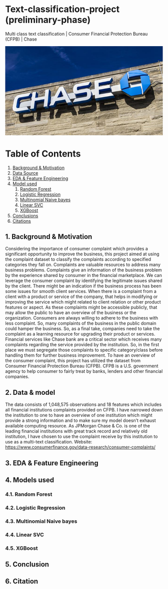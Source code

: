 # Text-classification-project (preliminary-phase)
Multi class text classification | Consumer Financial Protection Bureau (CFPB) | Chase

![](images/chase.jpg)

# Table of Contents
1. [Background & Motivation](#background)
2. [Data Source](#data)
3. [EDA & Feature Engineering](#eda)
4. [Model used](#model)
   1. [Random Forest](#rf)
   2. [Logistic Regression](#lg)
   3. [Multinomial Naive bayes](#nb)
   4. [Linear SVC](#svc)
   5. [XGBoost](#xgb)
5. [Conclusions](#result)
6. [Citations](#ref)

## 1. Background & Motivation <a name="background"></a>
Considering the importance of consumer complaint which provides a significant opportunity to improve the business, this project aimed at using the complaint dataset to classify the complaints according to specified categories they fall on. Complaints are valuable resources to address many business problems. Complaints give an information of the business problem by the experience shared by consumer in the financial marketplace. We can leverage the consumer complaint by identifying the legitimate issues shared by the client. There might be an indication if the business process has been some issues for smooth client services.
When there is a complaint from a client with a product or service of the company, that helps in modifying or improving the service which might related to client relation or other product features or aspect. As these complaints might be accessible publicly, that may allow the public to have an overview of the business or the organization. Consumers are always willing to adhere to the business with less complaint. So, many complaints of the business in the public domain could hamper the business. So, as a final take, companies need to take the complaint as a learning resource for upgrading their product or services.
Financial services like Chase bank are a critical sector which receives many complaints regarding the service provided by the institution. So, in the first place we must segregate those complaints to specific category/class before handling them for further business improvement. To have an overview of the consumer complaint, this project has utilized the dataset from Consumer Financial Protection Bureau (CFPB). CFPB is a U.S. government agency to help consumer to fairly treat by banks, lenders and other financial companies.
## 2. Data & model <a name="data"></a>
The data consists of 1,048,575 observations and 18 features which includes all financial institutions complaints provided on CFPB. I have narrowed down the institution to one to have an overview of one institution which might provide a strong information and to make sure my model doesn’t exhaust available computing resource. As JPMorgan Chase & Co.  is one of the leading financial institutions with great track record and relatively old institution, I have chosen to use the complaint receive by this institution to use as a multi-text classification. 
Website: https://www.consumerfinance.gov/data-research/consumer-complaints/
## 3. EDA & Feature Engineering <a name="eda"></a>
## 4. Models used <a name="model"></a>
### 4.1. Random Forest<a name="rf"></a>
### 4.2. Logistic Regression <a name="lg"></a>
### 4.3. Multinomial Naive bayes<a name="nb"></a>
### 4.4. Linear SVC <a name="svc"></a>
### 4.5. XGBoost <a name="xgb"></a>

## 5. Conclusion <a name="result"></a>

## 6. Citation <a name="ref"></a>
